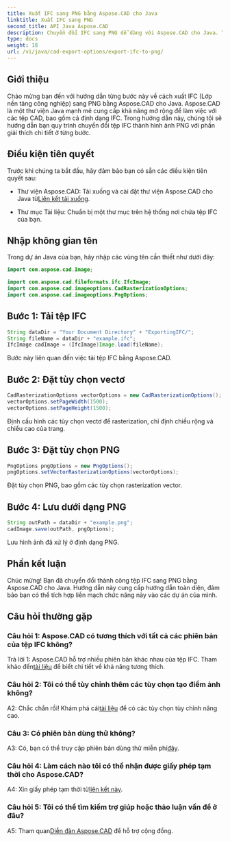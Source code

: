 ```yaml
---
title: Xuất IFC sang PNG bằng Aspose.CAD cho Java
linktitle: Xuất IFC sang PNG
second_title: API Java Aspose.CAD
description: Chuyển đổi IFC sang PNG dễ dàng với Aspose.CAD cho Java. Thực hiện theo hướng dẫn từng bước của chúng tôi.
type: docs
weight: 18
url: /vi/java/cad-export-options/export-ifc-to-png/
---
```

## Giới thiệu

Chào mừng bạn đến với hướng dẫn từng bước này về cách xuất IFC (Lớp nền tảng công nghiệp) sang PNG bằng Aspose.CAD cho Java. Aspose.CAD là một thư viện Java mạnh mẽ cung cấp khả năng mở rộng để làm việc với các tệp CAD, bao gồm cả định dạng IFC. Trong hướng dẫn này, chúng tôi sẽ hướng dẫn bạn quy trình chuyển đổi tệp IFC thành hình ảnh PNG với phần giải thích chi tiết ở từng bước.

## Điều kiện tiên quyết

Trước khi chúng ta bắt đầu, hãy đảm bảo bạn có sẵn các điều kiện tiên quyết sau:

-  Thư viện Aspose.CAD: Tải xuống và cài đặt thư viện Aspose.CAD cho Java từ[Liên kết tải xuống](https://releases.aspose.com/cad/java/).

- Thư mục Tài liệu: Chuẩn bị một thư mục trên hệ thống nơi chứa tệp IFC của bạn.

## Nhập không gian tên

Trong dự án Java của bạn, hãy nhập các vùng tên cần thiết như dưới đây:

```java
import com.aspose.cad.Image;

import com.aspose.cad.fileformats.ifc.IfcImage;
import com.aspose.cad.imageoptions.CadRasterizationOptions;
import com.aspose.cad.imageoptions.PngOptions;
```

## Bước 1: Tải tệp IFC

```java
String dataDir = "Your Document Directory" + "ExportingIFC/";
String fileName = dataDir + "example.ifc";
IfcImage cadImage = (IfcImage)Image.load(fileName);
```

Bước này liên quan đến việc tải tệp IFC bằng Aspose.CAD.

## Bước 2: Đặt tùy chọn vectơ

```java
CadRasterizationOptions vectorOptions = new CadRasterizationOptions();
vectorOptions.setPageWidth(1500);
vectorOptions.setPageHeight(1500);
```

Định cấu hình các tùy chọn vectơ để rasterization, chỉ định chiều rộng và chiều cao của trang.

## Bước 3: Đặt tùy chọn PNG

```java
PngOptions pngOptions = new PngOptions();
pngOptions.setVectorRasterizationOptions(vectorOptions);
```

Đặt tùy chọn PNG, bao gồm các tùy chọn rasterization vector.

## Bước 4: Lưu dưới dạng PNG

```java
String outPath = dataDir + "example.png";
cadImage.save(outPath, pngOptions);
```

Lưu hình ảnh đã xử lý ở định dạng PNG.

## Phần kết luận

Chúc mừng! Bạn đã chuyển đổi thành công tệp IFC sang PNG bằng Aspose.CAD cho Java. Hướng dẫn này cung cấp hướng dẫn toàn diện, đảm bảo bạn có thể tích hợp liền mạch chức năng này vào các dự án của mình.

## Câu hỏi thường gặp

### Câu hỏi 1: Aspose.CAD có tương thích với tất cả các phiên bản của tệp IFC không?

 Trả lời 1: Aspose.CAD hỗ trợ nhiều phiên bản khác nhau của tệp IFC. Tham khảo đến[tài liệu](https://reference.aspose.com/cad/java/) để biết chi tiết về khả năng tương thích.

### Câu hỏi 2: Tôi có thể tùy chỉnh thêm các tùy chọn tạo điểm ảnh không?

 A2: Chắc chắn rồi! Khám phá cái[tài liệu](https://reference.aspose.com/cad/java/) để có các tùy chọn tùy chỉnh nâng cao.

### Câu 3: Có phiên bản dùng thử không?

A3: Có, bạn có thể truy cập phiên bản dùng thử miễn phí[đây](https://releases.aspose.com/).

### Câu hỏi 4: Làm cách nào tôi có thể nhận được giấy phép tạm thời cho Aspose.CAD?

 A4: Xin giấy phép tạm thời từ[liên kết này](https://purchase.aspose.com/temporary-license/).

### Câu hỏi 5: Tôi có thể tìm kiếm trợ giúp hoặc thảo luận vấn đề ở đâu?

A5: Tham quan[Diễn đàn Aspose.CAD](https://forum.aspose.com/c/cad/19) để hỗ trợ cộng đồng.
